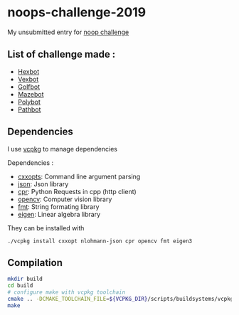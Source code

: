 # noops-challenge-2019

My unsubmitted entry for [noop challenge](https://noopschallenge.com/)

## List of challenge made :

- [Hexbot](src/hexbot)
- [Vexbot](src/vexbot)
- [Golfbot](src/golfbot)
- [Mazebot](src/mazebot)
- [Polybot](src/polybot)
- [Pathbot](src/pathbot)

## Dependencies

I use [vcpkg](https://github.com/Microsoft/vcpkg) to manage dependencies

Dependencies :
- [cxxopts](https://github.com/jarro2783/cxxopts): Command line argument parsing
- [json](https://github.com/nlohmann/json): Json library
- [cpr](https://github.com/whoshuu/cpr): Python Requests in cpp (http client)
- [opencv](https://github.com/opencv/opencv): Computer vision library
- [fmt](https://github.com/fmtlib/fmt): String formating library
- [eigen](http://eigen.tuxfamily.org/index.php?title=Main_Page): Linear algebra library

They can be installed with
```
./vcpkg install cxxopt nlohmann-json cpr opencv fmt eigen3
```

## Compilation

```bash
mkdir build
cd build
# configure make with vcpkg toolchain
cmake .. -DCMAKE_TOOLCHAIN_FILE=${VCPKG_DIR}/scripts/buildsystems/vcpkg.cmake
make
```

